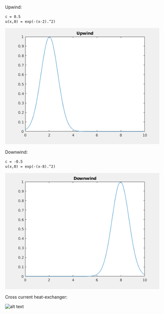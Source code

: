 Upwind:

```
c = 0.5
u(x,0) = exp(-(x-2).^2)
```

![alt text](https://github.com/auralius/numerical-methods-with-matlab/blob/main/advection/images/upwind.gif)

Downwind:

```
c = -0.5
u(x,0) = exp(-(x-8).^2)
```

![alt text](https://github.com/auralius/numerical-methods-with-matlab/blob/main/advection/images/downwind.gif)

Cross current heat-exchanger:

![alt text](https://github.com/auralius/numerical-methods-with-matlab/blob/main/advection/images/heat_exchanger.gif)
